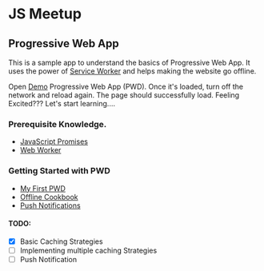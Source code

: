 # JS Meetup
## Progressive Web App

This is a sample app to understand the basics of Progressive Web App. It uses the power of [Service Worker](https://developer.mozilla.org/en/docs/Web/API/Service_Worker_API) and helps making the website go offline. </br>

Open [Demo](https://pjagajitprusty.github.io/jsmeetup/) Progressive Web App (PWD). Once it's loaded, turn off the network and reload again. The page should successfully load. Feeling Excited??? Let's start learning....</br>

### Prerequisite Knowledge.
* [JavaScript Promises](https://developers.google.com/web/fundamentals/getting-started/primers/promises)
* [Web Worker](https://developer.mozilla.org/en-US/docs/Web/API/Web_Workers_API/Using_web_workers)

### Getting Started with PWD
* [My First PWD](https://developers.google.com/web/fundamentals/getting-started/codelabs/your-first-pwapp/?hl=en)
* [Offline Cookbook](https://jakearchibald.com/2014/offline-cookbook/)
* [Push Notifications](https://developers.google.com/web/fundamentals/engage-and-retain/push-notifications/sending-messages)


#### TODO:
- [x] Basic Caching Strategies
- [ ] Implementing multiple caching Strategies
- [ ] Push Notification
